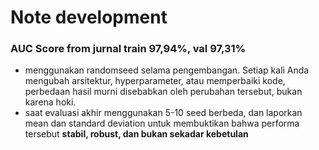 # Note development

### **AUC Score from jurnal train 97,94%, val 97,31%**

- menggunakan randomseed selama pengembangan. Setiap kali Anda mengubah arsitektur, hyperparameter, atau memperbaiki kode, perbedaan hasil murni disebabkan oleh perubahan tersebut, bukan karena hoki.
- saat evaluasi akhir menggunakan 5-10 seed berbeda, dan laporkan mean dan standard deviation untuk membuktikan bahwa performa tersebut **stabil, robust, dan bukan sekadar kebetulan**
